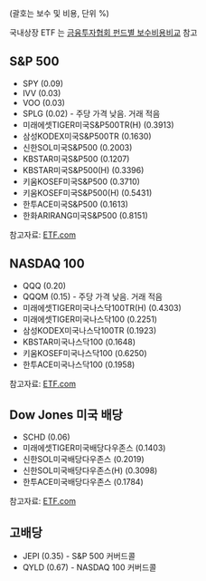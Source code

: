 
(괄호는 보수 및 비용, 단위 %)

국내상장 ETF 는 [금융투자협회 펀드별 보수비용비교](https://dis.kofia.or.kr/websquare/index.jsp?w2xPath=/wq/fundann/DISFundFeeCMS.xml&divisionId=MDIS01005001000000&serviceId=SDIS01005001000) 참고

## S&P 500

- SPY (0.09)
- IVV (0.03)
- VOO (0.03)
- SPLG (0.02) - 주당 가격 낮음. 거래 적음
- 미래에셋TIGER미국S&P500TR(H) (0.3913)
- 삼성KODEX미국S&P500TR (0.1630)
- 신한SOL미국S&P500 (0.2003)
- KBSTAR미국S&P500 (0.1207)
- KBSTAR미국S&P500(H) (0.3396)
- 키움KOSEF미국S&P500 (0.3710)
- 키움KOSEF미국S&P500(H) (0.5431)
- 한투ACE미국S&P500 (0.1613)
- 한화ARIRANG미국S&P500 (0.8151)

참고자료: [ETF.com](https://www.etf.com/topics/sp-500)

## NASDAQ 100

- QQQ (0.20)
- QQQM (0.15) - 주당 가격 낮음. 거래 적음
- 미래에셋TIGER미국나스닥100TR(H) (0.4303)
- 미래에셋TIGER미국나스닥100 (0.2251)
- 삼성KODEX미국나스닥100TR (0.1923)
- KBSTAR미국나스닥100 (0.1648)
- 키움KOSEF미국나스닥100 (0.6250)
- 한투ACE미국나스닥100 (0.1958)

참고자료: [ETF.com](https://www.etf.com/topics/nasdaq100-index)

## Dow Jones 미국 배당

- SCHD (0.06)
- 미래에셋TIGER미국배당다우존스 (0.1403)
- 신한SOL미국배당다우존스 (0.2019)
- 신한SOL미국배당다우존스(H) (0.3098)
- 한투ACE미국배당다우존스 (0.1784)

참고자료: [ETF.com](https://www.etf.com/topics/dow-jones-us-dividend-100-index)

## 고배당

- JEPI (0.35) - S&P 500 커버드콜
- QYLD (0.67) - NASDAQ 100 커버드콜
